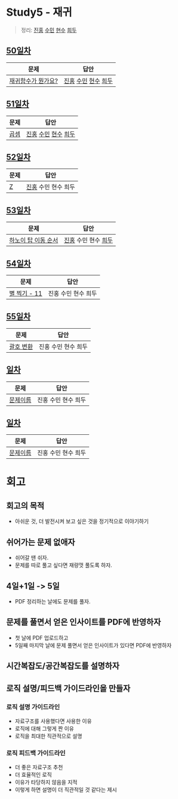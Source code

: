 # Study5 - 재귀
> 정리: [진홍](self_study/kjh.pdf) [수민](self_study/ysm.pdf) [현수](self_study/hhs.md) [희두](self_study/jhd.md)

## [50일차](Day50)

| 문제                 | 답안                |
| -------------------- | ------------------- |
| [재귀함수가 뭔가요?](https://www.acmicpc.net/problem/17478) | [진홍](Day50/kjh.kt) [수민](Day50/ysm.cpp) [현수](Day50/hhs.md) [희두](Day50/jhd.cpp) |

## [51일차](Day51)

| 문제                 | 답안                |
| -------------------- | ------------------- |
| [곱셈](https://www.acmicpc.net/problem/1629) | [진홍](Day51/kjh.kt) [수민](Day51/ysm.cpp) [현수](Day51/hhs.java) [희두](Day51/jhd.cpp) |

## [52일차](Day52)

| 문제                 | 답안                |
| -------------------- | ------------------- |
| [Z](https://www.acmicpc.net/problem/1074) | [진홍](Day52/kjh.kt) 수민 현수 희두 |

## [53일차](Day53)

| 문제                 | 답안                |
| -------------------- | ------------------- |
| [하노이 탑 이동 순서](https://www.acmicpc.net/problem/11729) | [진홍](Day53/kjh.kt) 수민 현수 [희두](Day53/jhd.cpp) |

## [54일차](Day54)

| 문제                 | 답안                |
| -------------------- | ------------------- |
| [별 찍기 - 11](https://www.acmicpc.net/problem/2448) | 진홍 수민 현수 희두 |

## [55일차](Day55)

| 문제                 | 답안                |
| -------------------- | ------------------- |
| [괄호 변환](https://school.programmers.co.kr/learn/courses/30/lessons/60058) | 진홍 수민 현수 희두 |

## [일차](Day)

| 문제                 | 답안                |
| -------------------- | ------------------- |
| [문제이름](문제링크) | 진홍 수민 현수 희두 |

## [일차](Day)

| 문제                 | 답안                |
| -------------------- | ------------------- |
| [문제이름](문제링크) | 진홍 수민 현수 희두 |

# 회고

## 회고의 목적
* 아쉬운 것, 더 발전시켜 보고 싶은 것을 정기적으로 이야기하기

## 쉬어가는 문제 없애자
* 쉬어갈 땐 쉬자.
* 문제를 따로 풀고 싶다면 재량껏 풀도록 하자.

## 4일+1일 -> 5일
* PDF 정리하는 날에도 문제를 풀자.

## 문제를 풀면서 얻은 인사이트를 PDF에 반영하자
* 첫 날에 PDF 업로드하고
* 5일째 마지막 날에 문제 풀면서 얻은 인사이트가 있다면 PDF에 반영하자

## 시간복잡도/공간복잡도를 설명하자

## 로직 설명/피드백 가이드라인을 만들자

### 로직 설명 가이드라인
* 자료구조를 사용했다면 사용한 이유
* 로직에 대해 그렇게 짠 이유
* 로직을 최대한 직관적으로 설명

### 로직 피드백 가이드라인
* 더 좋은 자료구조 추천
* 더 효율적인 로직
* 이유가 타당하지 않음을 지적
* 이렇게 하면 설명이 더 직관적일 것 같다는 제시

